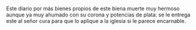 Este diario por más bienes propios de este biena muerte muy hermoso aunque ya muy ahumado con su corona y potencias de plata: se le entrega este al señor cura para que lo aplique a la iglesia si le parece encarnable.